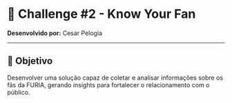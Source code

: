 # 🧠 Challenge #2 - Know Your Fan

**Desenvolvido por:** Cesar Pelogia

---

## 🎯 Objetivo
Desenvolver uma solução capaz de coletar e analisar informações sobre os fãs da FURIA, gerando insights para fortalecer o relacionamento com o público.

<!-- ---

## 🛠️ Tecnologias
- Python 3
- Flask ou FastAPI
- SQLite ou PostgreSQL
- Pandas (análise de dados)
- APIs de redes sociais (se necessário)

---

## 🚀 Como Rodar

```bash
# Clone o repositório
git clone https://github.com/seuusuario/furia-challenge-know-your-fan.git
cd furia-challenge-know-your-fan

# Crie e ative um ambiente virtual
python -m venv venv
source venv/bin/activate  # Linux/Mac
venv\Scripts\activate     # Windows

# Instale as dependências
pip install -r requirements.txt

# Execute a aplicação
python app.py -->